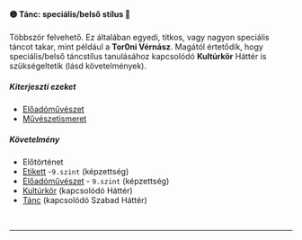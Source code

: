 #### 🟡 Tánc: speciális/belső stílus 🔁

Többször felvehető. Ez általában egyedi, titkos, vagy nagyon speciális táncot takar, mint például a **Tor0ni Vérnász**. Magától értetődik, hogy speciális/belső táncstílus tanulásához kapcsolódó **Kultúrkör** Háttér is szükségeltetik (lásd követelmények).

##### Kiterjeszti ezeket

- [Előadóművészet](../kepzettsegek.muveszeti/eloadomuveszet.md)
- [Művészetismeret](../kepzettsegek.muveszeti/muveszetismeret.md)

##### Követelmény

- Előtörténet
- [Etikett](../kepzettsegek.vilagi/etikett.md) -`9.szint` (képzettség)
- [Előadóművészet](../kepzettsegek.muveszeti/eloadomuveszet.md) - `9.szint` (képzettség)
- [Kultúrkör](../hatterek.kiemelt/kulturkor.md) (kapcsolódó Háttér)
- [Tánc](tanc.md)  (kapcsolódó Szabad Háttér)

<br />

---
